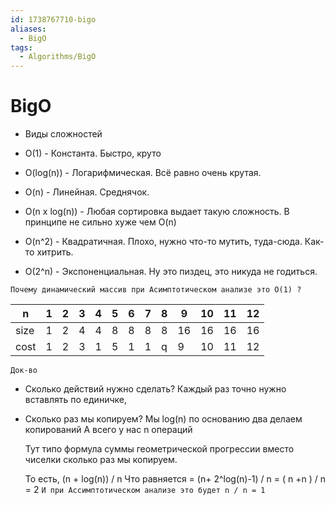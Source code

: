 ```yaml
---
id: 1738767710-bigo
aliases:
  - BigO
tags:
  - Algorithms/BigO
---
```


# BigO

- Виды сложностей

- O(1) - Константа. Быстро, круто

- O(log(n)) - Логарифмическая. Всё равно очень крутая.

- O(n) - Линейная. Среднячок.

- O(n x log(n)) - Любая сортировка выдает такую сложность. В принципе не сильно хуже чем O(n)

- O(n^2) - Квадратичная. Плохо, нужно что-то мутить, туда-сюда. Как-то хитрить.

- O(2^n) - Экспоненциальная. Ну это пиздец, это никуда не годиться.

`Почему динамический массив при Асимптотическом анализе это O(1) ?`

| n    | 1   | 2   | 3   | 4   | 5   | 6   | 7   | 8   | 9   | 10  | 11  | 12  |
| ---- | --- | --- | --- | --- | --- | --- | --- | --- | --- | --- | --- | --- |
| size | 1   | 2   | 4   | 4   | 8   | 8   | 8   | 8   | 16  | 16  | 16  | 16  |
| cost | 1   | 2   | 3   | 1   | 5   | 1   | 1   | q   | 9   | 10  | 11  | 12  |

`Док-во`

- Cколько действий нужно сделать?
  Каждый раз точно нужно вставлять по единичке,

- Сколько раз мы копируем?
  Мы log(n) по основанию два делаем копирований
  А всего у нас n операций

  Тут типо формула суммы геометрической прогрессии вместо чиселки сколько раз мы копируем.

  То есть, (n + log(n)) / n
  Что равняется = (n+ 2^log(n)-1) / n = ( n +n ) / n = 2
  `И при Ассимптотическом анализе это будет n / n = 1`
